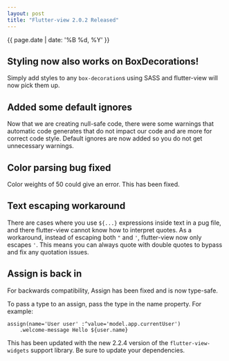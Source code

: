 ```yaml
---
layout: post
title: "Flutter-view 2.0.2 Released"
---
```


{{ page.date | date: '%B %d, %Y' }}

## Styling now also works on BoxDecorations!

Simply add styles to any `box-decoration`s using SASS and flutter-view
will now pick them up.

## Added some default ignores

Now that we are creating null-safe code, there were some warnings that
automatic code generates that do not impact our code and are more for
correct code style. Default ignores are now added so you do not get
unnecessary warnings.

## Color parsing bug fixed

Color weights of 50 could give an error. This has been fixed.

## Text escaping workaround

There are cases where you use `${...}` expressions inside text in a pug file,
and there flutter-view cannot know how to interpret quotes. As a workaround,
instead of escaping both `"` and `'`, flutter-view now only escapes `'`. This
means you can always quote with double quotes to bypass and fix any quotation
issues.

## Assign is back in

For backwards compatibility, Assign has been fixed and is now type-safe.

To pass a type to an assign, pass the type in the name property. For example:

```pug
assign(name='User user' :^value='model.app.currentUser')
	.welcome-message Hello ${user.name}
```

This has been updated with the new 2.2.4 version of the `flutter-view-widgets`
support library. Be sure to update your dependencies.